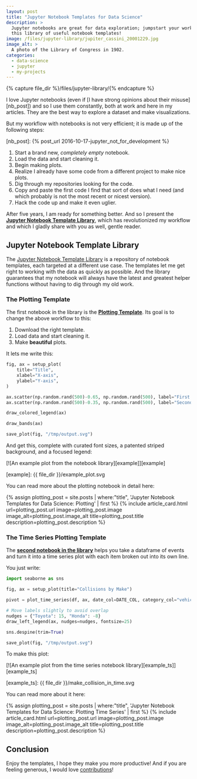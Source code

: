 ```yaml
---
layout: post
title: "Jupyter Notebook Templates for Data Science"
description: >
  Jupyter notebooks are great for data exploration; jumpstart your work with
  this library of useful notebook templates!
image: /files/jupyter-library/jupiter_cassini_20001229.jpg
image_alt: >
  A photo of the Library of Congress in 1902.
categories: 
  - data-science
  - jupyter
  - my-projects
---
```


{% capture file_dir %}/files/jupyter-library/{% endcapture %}

I love Jupyter notebooks (even if [I have strong opinions about their
misuse][nb_post]) and so I use them constantly, both at work and here in my
articles. They are the best way to explore a dataset and make visualizations.

But my workflow with notebooks is not very efficient; it is made up of the 
following steps:

[nb_post]: {% post_url 2016-10-17-jupyter_not_for_development %}

1. Start a brand new, _completely empty_ notebook.
2. Load the data and start cleaning it.
3. Begin making plots.
4. Realize I already have some code from a different project to make nice plots.
5. Dig through my repositories looking for the code.
6. Copy and paste the first code I find that sort of does what I need (and
   which probably is not the most recent or nicest version).
7. Hack the code up and make it even uglier.

After five years, I am ready for something better. And so I present the [**Jupyter
Notebook Template Library**][library], which has revolutionized my workflow and which
I gladly share with you as well, gentle reader.

## Jupyter Notebook Template Library

The [Jupyter Notebook Template Library][library] is a repository of notebook
templates, each targeted at a different use case. The templates let me get
right to working with the data as quickly as possible. And the library
guarantees that my notebook will always have the latest and greatest helper
functions without having to dig through my old work.

[library]: https://github.com/agude/Jupyter-Notebook-Template-Library

### The Plotting Template

The first notebook in the library is the [**Plotting Template**][plotting].
Its goal is to change the above workflow to this:

1. Download the right template.
2. Load data and start cleaning it.
3. Make **beautiful** plots.

[plotting]: https://github.com/agude/Jupyter-Notebook-Template-Library/blob/8c13dc10c4dbcf724357857692ab7ac64fb83e09/notebooks/basic-plotting-template.ipynb

It lets me write this:

```python
fig, ax = setup_plot(
    title="Title",
    xlabel="X-axis",
    ylabel="Y-axis",
)

ax.scatter(np.random.rand(500)-0.65, np.random.rand(500), label="First dataset")
ax.scatter(np.random.rand(500)-0.35, np.random.rand(500), label="Second dataset")

draw_colored_legend(ax)

draw_bands(ax)

save_plot(fig, "/tmp/output.svg")
```

And get this, complete with curated font sizes, a patented striped background,
and a focused legend:

[![An example plot from the notebook library][example]][example]

[example]: {{ file_dir }}/example_plot.svg

You can read more about the plotting notebook in detail here:

<!-- A grid of hand-selected related posts. -->
<div class="card-grid">
{% assign plotting_post = site.posts | where:"title", 'Jupyter Notebook Templates for Data Science: Plotting' | first %}
{% include article_card.html
  url=plotting_post.url
  image=plotting_post.image
  image_alt=plotting_post.image_alt
  title=plotting_post.title
  description=plotting_post.description
%}
</div>

### The Time Series Plotting Template

The [**second notebook in the library**][plotting_nb_ts] helps you take a
dataframe of events and turn it into a time series plot with each item broken
out into its own line.

[plotting_nb_ts]: https://github.com/agude/Jupyter-Notebook-Template-Library/blob/master/notebooks/basic-time-series-plotting-template.ipynb

You just write:

```python
import seaborne as sns

fig, ax = setup_plot(title="Collisions by Make")

pivot = plot_time_series(df, ax, date_col=DATE_COL, category_col="vehicle_make", resample_frequency="W")

# Move labels slightly to avoid overlap
nudges = {"Toyota": 15, "Honda": -8}
draw_left_legend(ax, nudges=nudges, fontsize=25)

sns.despine(trim=True)

save_plot(fig, "/tmp/output.svg")
```

To make this plot:

[![An example plot from the time series notebook library][example_ts]][example_ts]

[example_ts]: {{ file_dir }}/make_collision_in_time.svg

You can read more about it here:

<div class="card-grid">
{% assign plotting_post = site.posts | where:"title", 'Jupyter Notebook Templates for Data Science: Plotting Time Series' | first %}
{% include article_card.html
  url=plotting_post.url
  image=plotting_post.image
  image_alt=plotting_post.image_alt
  title=plotting_post.title
  description=plotting_post.description
%}
</div>

## Conclusion

Enjoy the templates, I hope they make you more productive! And if you are
feeling generous, I would love [contributions][submit]!

[submit]: https://github.com/agude/Jupyter-Notebook-Template-Library/issues
